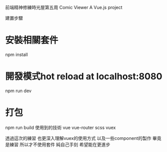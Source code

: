 前端精神修練時光屋第五周  Comic Viewer
A Vue.js project

建置步驟
# 安裝相關套件
npm install

# 開發模式hot reload at localhost:8080
npm run dev

# 打包
npm run build
使用到的技術 vue vue-router scss vuex

透過這次的練習 也更深入理解vuex的使用方式 以及一些component的製作
畢竟是練習 所以才不使用套件 純自己手刻 希望能在更進步